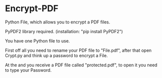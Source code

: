 # Encrypt-PDF
Python File, which allows you to encrypt a PDF files.

PyPDF2 library required. (installation: "pip install PyPDF2")

You have one Python file to use.

First off all you need to rename your PDF file to "File.pdf", after that open Crypt.py and think up a password to encrypt a File.

At the and you receive a PDF file called "protected.pdf", to open it you need to type your Password.
